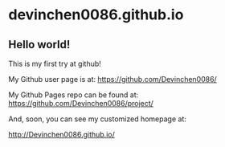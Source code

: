 devinchen0086.github.io
====================

## Hello world!

This is my first try at github!

My Github user page is at: 
https://github.com/Devinchen0086/

My Github Pages repo can be found at:  
https://github.com/Devinchen0086/project/

And, soon, you can see my customized homepage at:

http://Devinchen0086.github.io/
